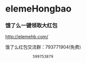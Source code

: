 # elemeHongbao
### 饿了么一键领取大红包

http://elemehb.com/

饿了么红包交流群：793771904(免费)

                599753879
